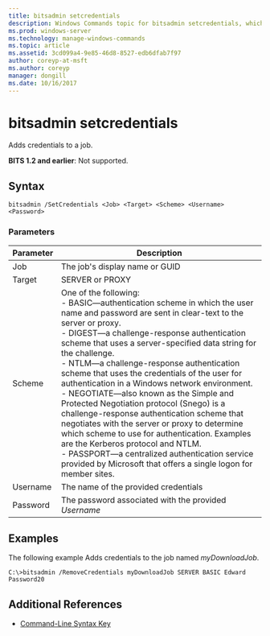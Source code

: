 ```yaml
---
title: bitsadmin setcredentials
description: Windows Commands topic for bitsadmin setcredentials, which adds credentials to a job.
ms.prod: windows-server
ms.technology: manage-windows-commands
ms.topic: article
ms.assetid: 3cd099a4-9e85-46d8-8527-edb6dfab7f97
author: coreyp-at-msft
ms.author: coreyp
manager: dongill
ms.date: 10/16/2017
---
```


# bitsadmin setcredentials

Adds credentials to a job.

**BITS 1.2 and earlier**: Not supported.

## Syntax

```
bitsadmin /SetCredentials <Job> <Target> <Scheme> <Username> <Password>
```

### Parameters

|Parameter|Description|
|---------|-----------|
|Job|The job's display name or GUID|
|Target|SERVER or PROXY|
|Scheme|One of the following:</br>-   BASIC—authentication scheme in which the user name and password are sent in clear-text to the server or proxy.</br>-   DIGEST—a challenge-response authentication scheme that uses a server-specified data string for the challenge.</br>-   NTLM—a challenge-response authentication scheme that uses the credentials of the user for authentication in a Windows network environment.</br>-   NEGOTIATE—also known as the Simple and Protected Negotiation protocol (Snego) is a challenge-response authentication scheme that negotiates with the server or proxy to determine which scheme to use for authentication. Examples are the Kerberos protocol and NTLM.</br>-   PASSPORT—a centralized authentication service provided by Microsoft that offers a single logon for member sites.|
|Username|The name of the provided credentials|
|Password|The password associated with the provided *Username*|

## <a name=BKMK_examples></a>Examples

The following example Adds credentials to the job named *myDownloadJob*.
```
C:\>bitsadmin /RemoveCredentials myDownloadJob SERVER BASIC Edward Password20
```

## Additional References

- [Command-Line Syntax Key](command-line-syntax-key.md)